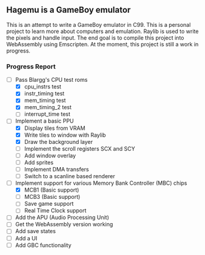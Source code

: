 ## Hagemu is a GameBoy emulator

This is an attempt to write a GameBoy emulator in C99. This is a personal project to learn more about computers and emulation. Raylib is used to write the pixels and handle input. The end goal is to compile this project into WebAssembly using Emscripten. At the moment, this project is still a work in progress.

### Progress Report

- [ ] Pass Blargg's CPU test roms
  - [x] cpu_instrs test
  - [x] instr_timing test
  - [x] mem_timing test
  - [x] mem_timing_2 test
  - [ ] interrupt_time test
- [ ] Implement a basic PPU
  - [x] Display tiles from VRAM
  - [x] Write tiles to window with Raylib
  - [x] Draw the background layer
  - [ ] Implement the scroll registers SCX and SCY
  - [ ] Add window overlay
  - [ ] Add sprites
  - [ ] Implement DMA transfers
  - [ ] Switch to a scanline based renderer
- [ ] Implement support for various Memory Bank Controller (MBC) chips
  - [x] MCB1 (Basic support)
  - [ ] MCB3 (Basic support)
  - [ ] Save game support
  - [ ] Real Time Clock support
- [ ] Add the APU (Audio Processing Unit)
- [ ] Get the WebAssembly version working
- [ ] Add save states
- [ ] Add a UI
- [ ] Add GBC functionality
